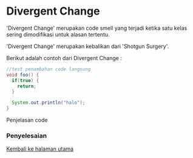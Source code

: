 # Divergent Change

'Divergent Change' merupakan code smell yang terjadi ketika satu kelas sering dimodifikasi untuk alasan tertentu.

'Divergent Change' merupakan kebalikan dari 'Shotgun Surgery'.

Berikut adalah contoh dari Divergent Change :

```java
//test penambahan code langsung
void foo() {
  if(true) {
    return;
  }

  System.out.println("halo");
}
```

Penjelasan code

### Penyelesaian

[Kembali ke halaman utama](README.md)
